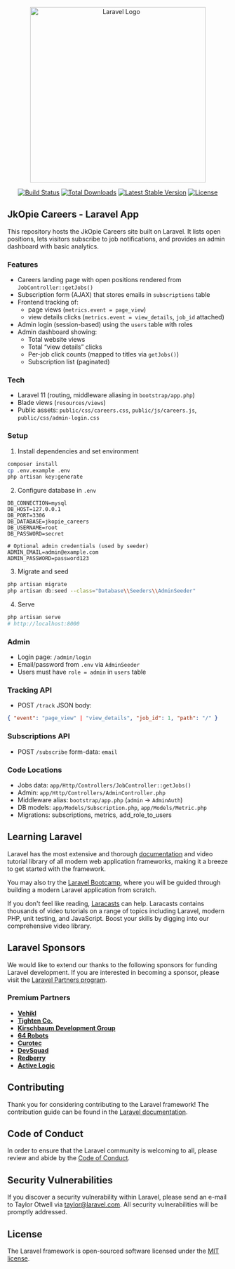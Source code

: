 <p align="center"><a href="https://laravel.com" target="_blank"><img src="https://raw.githubusercontent.com/laravel/art/master/logo-lockup/5%20SVG/2%20CMYK/1%20Full%20Color/laravel-logolockup-cmyk-red.svg" width="400" alt="Laravel Logo"></a></p>

<p align="center">
<a href="https://github.com/laravel/framework/actions"><img src="https://github.com/laravel/framework/workflows/tests/badge.svg" alt="Build Status"></a>
<a href="https://packagist.org/packages/laravel/framework"><img src="https://img.shields.io/packagist/dt/laravel/framework" alt="Total Downloads"></a>
<a href="https://packagist.org/packages/laravel/framework"><img src="https://img.shields.io/packagist/v/laravel/framework" alt="Latest Stable Version"></a>
<a href="https://packagist.org/packages/laravel/framework"><img src="https://img.shields.io/packagist/l/laravel/framework" alt="License"></a>
</p>

## JkOpie Careers - Laravel App

This repository hosts the JkOpie Careers site built on Laravel. It lists open positions, lets visitors subscribe to job notifications, and provides an admin dashboard with basic analytics.

### Features

- Careers landing page with open positions rendered from `JobController::getJobs()`
- Subscription form (AJAX) that stores emails in `subscriptions` table
- Frontend tracking of:
  - page views (`metrics.event = page_view`)
  - view details clicks (`metrics.event = view_details`, `job_id` attached)
- Admin login (session-based) using the `users` table with roles
- Admin dashboard showing:
  - Total website views
  - Total “view details” clicks
  - Per-job click counts (mapped to titles via `getJobs()`)
  - Subscription list (paginated)

### Tech

- Laravel 11 (routing, middleware aliasing in `bootstrap/app.php`)
- Blade views (`resources/views`)
- Public assets: `public/css/careers.css`, `public/js/careers.js`, `public/css/admin-login.css`

### Setup

1) Install dependencies and set environment

```bash
composer install
cp .env.example .env
php artisan key:generate
```

2) Configure database in `.env`

```env
DB_CONNECTION=mysql
DB_HOST=127.0.0.1
DB_PORT=3306
DB_DATABASE=jkopie_careers
DB_USERNAME=root
DB_PASSWORD=secret

# Optional admin credentials (used by seeder)
ADMIN_EMAIL=admin@example.com
ADMIN_PASSWORD=password123
```

3) Migrate and seed

```bash
php artisan migrate
php artisan db:seed --class="Database\\Seeders\\AdminSeeder"
```

4) Serve

```bash
php artisan serve
# http://localhost:8000
```

### Admin

- Login page: `/admin/login`
- Email/password from `.env` via `AdminSeeder`
- Users must have `role = admin` in `users` table

### Tracking API

- POST `/track` JSON body:

```json
{ "event": "page_view" | "view_details", "job_id": 1, "path": "/" }
```

### Subscriptions API

- POST `/subscribe` form-data: `email`

### Code Locations

- Jobs data: `app/Http/Controllers/JobController::getJobs()`
- Admin: `app/Http/Controllers/AdminController.php`
- Middleware alias: `bootstrap/app.php` (`admin` → `AdminAuth`)
- DB models: `app/Models/Subscription.php`, `app/Models/Metric.php`
- Migrations: subscriptions, metrics, add_role_to_users

## Learning Laravel

Laravel has the most extensive and thorough [documentation](https://laravel.com/docs) and video tutorial library of all modern web application frameworks, making it a breeze to get started with the framework.

You may also try the [Laravel Bootcamp](https://bootcamp.laravel.com), where you will be guided through building a modern Laravel application from scratch.

If you don't feel like reading, [Laracasts](https://laracasts.com) can help. Laracasts contains thousands of video tutorials on a range of topics including Laravel, modern PHP, unit testing, and JavaScript. Boost your skills by digging into our comprehensive video library.

## Laravel Sponsors

We would like to extend our thanks to the following sponsors for funding Laravel development. If you are interested in becoming a sponsor, please visit the [Laravel Partners program](https://partners.laravel.com).

### Premium Partners

- **[Vehikl](https://vehikl.com)**
- **[Tighten Co.](https://tighten.co)**
- **[Kirschbaum Development Group](https://kirschbaumdevelopment.com)**
- **[64 Robots](https://64robots.com)**
- **[Curotec](https://www.curotec.com/services/technologies/laravel)**
- **[DevSquad](https://devsquad.com/hire-laravel-developers)**
- **[Redberry](https://redberry.international/laravel-development)**
- **[Active Logic](https://activelogic.com)**

## Contributing

Thank you for considering contributing to the Laravel framework! The contribution guide can be found in the [Laravel documentation](https://laravel.com/docs/contributions).

## Code of Conduct

In order to ensure that the Laravel community is welcoming to all, please review and abide by the [Code of Conduct](https://laravel.com/docs/contributions#code-of-conduct).

## Security Vulnerabilities

If you discover a security vulnerability within Laravel, please send an e-mail to Taylor Otwell via [taylor@laravel.com](mailto:taylor@laravel.com). All security vulnerabilities will be promptly addressed.

## License

The Laravel framework is open-sourced software licensed under the [MIT license](https://opensource.org/licenses/MIT).
